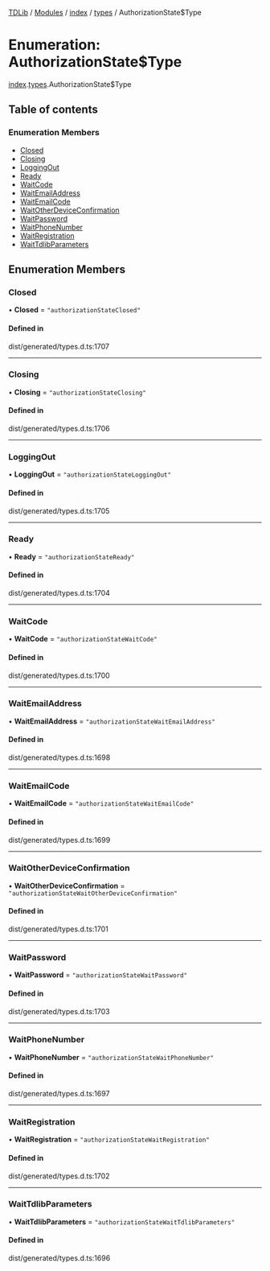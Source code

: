 [TDLib](../README.md) / [Modules](../modules.md) / [index](../modules/index.md) / [types](../modules/index.types.md) / AuthorizationState$Type

# Enumeration: AuthorizationState$Type

[index](../modules/index.md).[types](../modules/index.types.md).AuthorizationState$Type

## Table of contents

### Enumeration Members

- [Closed](index.types.AuthorizationState_Type.md#closed)
- [Closing](index.types.AuthorizationState_Type.md#closing)
- [LoggingOut](index.types.AuthorizationState_Type.md#loggingout)
- [Ready](index.types.AuthorizationState_Type.md#ready)
- [WaitCode](index.types.AuthorizationState_Type.md#waitcode)
- [WaitEmailAddress](index.types.AuthorizationState_Type.md#waitemailaddress)
- [WaitEmailCode](index.types.AuthorizationState_Type.md#waitemailcode)
- [WaitOtherDeviceConfirmation](index.types.AuthorizationState_Type.md#waitotherdeviceconfirmation)
- [WaitPassword](index.types.AuthorizationState_Type.md#waitpassword)
- [WaitPhoneNumber](index.types.AuthorizationState_Type.md#waitphonenumber)
- [WaitRegistration](index.types.AuthorizationState_Type.md#waitregistration)
- [WaitTdlibParameters](index.types.AuthorizationState_Type.md#waittdlibparameters)

## Enumeration Members

### Closed

• **Closed** = ``"authorizationStateClosed"``

#### Defined in

dist/generated/types.d.ts:1707

___

### Closing

• **Closing** = ``"authorizationStateClosing"``

#### Defined in

dist/generated/types.d.ts:1706

___

### LoggingOut

• **LoggingOut** = ``"authorizationStateLoggingOut"``

#### Defined in

dist/generated/types.d.ts:1705

___

### Ready

• **Ready** = ``"authorizationStateReady"``

#### Defined in

dist/generated/types.d.ts:1704

___

### WaitCode

• **WaitCode** = ``"authorizationStateWaitCode"``

#### Defined in

dist/generated/types.d.ts:1700

___

### WaitEmailAddress

• **WaitEmailAddress** = ``"authorizationStateWaitEmailAddress"``

#### Defined in

dist/generated/types.d.ts:1698

___

### WaitEmailCode

• **WaitEmailCode** = ``"authorizationStateWaitEmailCode"``

#### Defined in

dist/generated/types.d.ts:1699

___

### WaitOtherDeviceConfirmation

• **WaitOtherDeviceConfirmation** = ``"authorizationStateWaitOtherDeviceConfirmation"``

#### Defined in

dist/generated/types.d.ts:1701

___

### WaitPassword

• **WaitPassword** = ``"authorizationStateWaitPassword"``

#### Defined in

dist/generated/types.d.ts:1703

___

### WaitPhoneNumber

• **WaitPhoneNumber** = ``"authorizationStateWaitPhoneNumber"``

#### Defined in

dist/generated/types.d.ts:1697

___

### WaitRegistration

• **WaitRegistration** = ``"authorizationStateWaitRegistration"``

#### Defined in

dist/generated/types.d.ts:1702

___

### WaitTdlibParameters

• **WaitTdlibParameters** = ``"authorizationStateWaitTdlibParameters"``

#### Defined in

dist/generated/types.d.ts:1696
